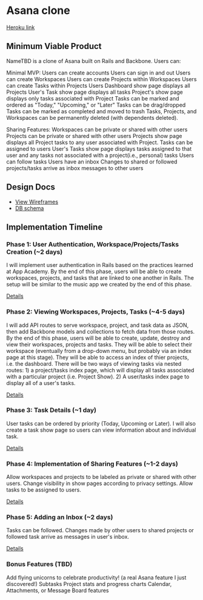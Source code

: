 # Asana clone

[Heroku link][heroku]

[heroku]: https://lit-lake-4637.herokuapp.com/

## Minimum Viable Product
NameTBD is a clone of Asana built on Rails and Backbone. Users can:

<!-- This is a Markdown checklist. Use it to keep track of your progress! -->

Minimal MVP:
Users can create accounts
Users can sign in and out
Users can create Workspaces
Users can create Projects within Workspaces
Users can create Tasks within Projects
Users Dashboard show page displays all Projects
User's Task show page displays all tasks
Project's show page displays only tasks associated with Project
Tasks can be marked and ordered as "Today," "Upcoming," or "Later"
Tasks can be drag/dropped
Tasks can be marked as completed and moved to trash
Tasks, Projects, and Workspaces can be permanently deleted (with dependents deleted).

Sharing Features:
Workspaces can be private or shared with other users
Projects can be private or shared with other users
Projects show page displays all Project tasks to any user associated with Project.
Tasks can be assigned to users
User's Tasks show page displays tasks assigned to that user and any tasks not associated with a project(i.e., personal) tasks
Users can follow tasks
Users have an inbox
Changes to shared or followed projects/tasks arrive as inbox messages to other users


## Design Docs
* [View Wireframes][views]
* [DB schema][schema]

[views]: ./docs/views.md
[schema]: ./docs/schema.md

## Implementation Timeline

### Phase 1: User Authentication, Workspace/Projects/Tasks Creation (~2 days)
I will implement user authentication in Rails based on the practices learned at
App Academy. By the end of this phase, users will be able to create workspaces, projects, and tasks that are linked to one another in Rails. The setup will be similar
to the music app we created by the end of this phase.

[Details][phase-one]

### Phase 2: Viewing Workspaces, Projects, Tasks (~4-5 days)
I will add API routes to serve workspace, project, and task data as JSON, then add Backbone models and collections to fetch data from those routes. By the end of this
phase, users will be able to create, update, destroy and view their workspaces, projects and tasks. They will be able to select their workspace (eventually from a drop-down menu, but probably via an index page at this stage). They will be able to access an index of thier projects, i.e. the dashboard. There will be two ways of viewing tasks via nested routes: 1) a project/tasks index page, which will display all tasks associated with a particular project (i.e. Project Show). 2) A user/tasks index page to display all of a user's tasks.

[Details][phase-two]

### Phase 3: Task Details (~1 day)
User tasks can be ordered by priority (Today, Upcoming or Later). I will also create a task show page so users can view information about and individual task.

[Details][phase-three]

### Phase 4: Implementation of Sharing Features (~1-2 days)
Allow workspaces and projects to be labeled as private or shared with other users.
Change visibility in show pages according to privacy settings. Allow tasks to be
assigned to users.

[Details][phase-four]

### Phase 5: Adding an Inbox (~2 days)
Tasks can be followed. Changes made by other users to shared projects or followed
task arrive as messages in user's inbox.


[Details][phase-five]

### Bonus Features (TBD)
Add flying unicorns to celebrate productivity! (a real Asana feature I just discovered!)
Subtasks
Project stats and progress charts
Calendar, Attachments, or Message Board features

[phase-one]: ./docs/phases/phase1.md
[phase-two]: ./docs/phases/phase2.md
[phase-three]: ./docs/phases/phase3.md
[phase-four]: ./docs/phases/phase4.md
[phase-five]: ./docs/phases/phase5.md
